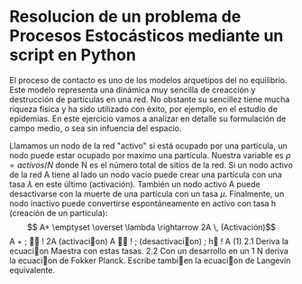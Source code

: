 # Resolucion de un problema de Procesos Estocásticos mediante un script en Python


El proceso de contacto es uno de los modelos arquetipos del no equilibrio. 
Este modelo representa una dinámica muy sencilla de creacción y destrucción de partículas en una red.
No obstante su sencillez tiene mucha riqueza física y ha sido utilizado con éxito, por ejemplo,
en el estudio de epidemias. 
En este ejercicio vamos a analizar en detalle su formulación de campo medio, o sea sin infuencia del espacio. 

Llamamos un nodo de la red "activo" si está ocupado por una partícula, un nodo puede estar ocupado por maximo una partícula.
Nuestra variable es $\rho = activos /N$ donde N es el número total de sitios de la red. Si un nodo
activo de la red A tiene al lado un nodo vacío puede crear una partícula con una tasa $\lambda$ en
este último (activación). También un nodo activo A puede desactivarse con la muerte de una
partícula con un tasa $\mu$. Finalmente, un nodo inactivo puede convertirse espontáneamente
en activo con tasa h (creación de un partícula):
$$ A+ \emptyset \overset \lambda \rightarrow 2A \, (Activación)$$
A + ; 􀀀
! 2A (activacion)
A
􀀀
! ; (desactivacion)
; h􀀀
! A (1)
2.1
Deriva la ecuacion Maestra con estas tasas.
2.2
Con un desarrollo en un 1
N deriva la ecuacion de Fokker Planck. Escribe tambien la
ecuacion de Langevin equivalente.

